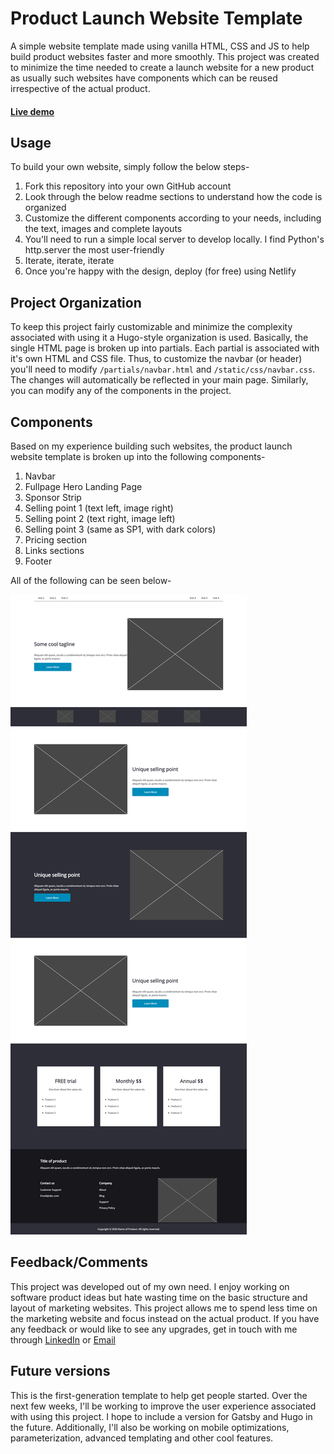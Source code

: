 # Product Launch Website Template
A simple website template made using vanilla HTML, CSS and JS to help build product websites faster and more smoothly. This project was created to minimize the time needed to create a launch website for a new product as usually such websites have components which can be reused irrespective of the actual product. 

#### [Live demo](https://product-launch-template.netlify.app/)


## Usage
To build your own website, simply follow the below steps-
1. Fork this repository into your own GitHub account
2. Look through the below readme sections to understand how the code is organized
3. Customize the different components according to your needs, including the text, images and complete layouts
4. You'll need to run a simple local server to develop locally. I find Python's http.server the most user-friendly
5. Iterate, iterate, iterate
6. Once you're happy with the design, deploy (for free) using Netlify


## Project Organization
To keep this project fairly customizable and minimize the complexity associated with using it a Hugo-style organization is used. Basically, the single HTML page is broken up into partials. Each partial is associated with it's own HTML and CSS file. Thus, to customize the navbar (or header) you'll need to modify `/partials/navbar.html` and `/static/css/navbar.css`. The changes will automatically be reflected in your main page. Similarly, you can modify any of the components in the project. 

## Components
Based on my experience building such websites, the product launch website template is broken up into the following components-
1. Navbar
2. Fullpage Hero Landing Page
3. Sponsor Strip
4. Selling point 1 (text left, image right)
5. Selling point 2 (text right, image left)
6. Selling point 3 (same as SP1, with dark colors)
7. Pricing section
8. Links sections
9. Footer

All of the following can be seen below-

![Product launch website template, full capture](/static/img/product_launch_website_img.png)


## Feedback/Comments
This project was developed out of my own need. I enjoy working on software product ideas but hate wasting time on the basic structure and layout of marketing websites. This project allows me to spend less time on the marketing website and focus instead on the actual product. If you have any feedback or would like to see any upgrades, get in touch with me through [LinkedIn](https://www.linkedin.com/in/harshrana1997/) or [Email](mailto:hrana@wpi.edu)


## Future versions
This is the first-generation template to help get people started. Over the next few weeks, I'll be working to improve the user experience associated with using this project. I hope to include a version for Gatsby and Hugo in the future. Additionally, I'll also be working on mobile optimizations, parameterization, advanced templating and other cool features. 
